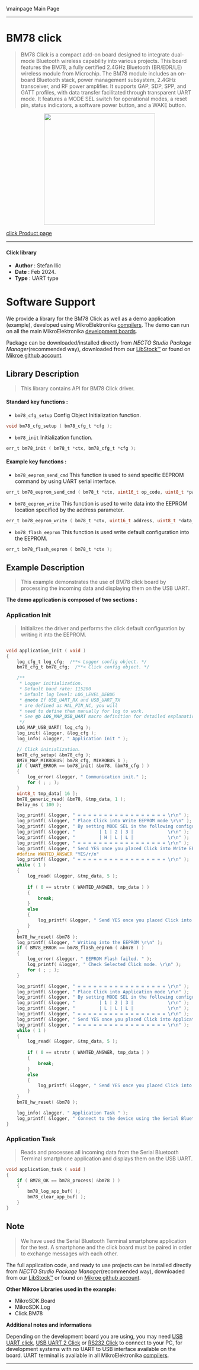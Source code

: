 \mainpage Main Page

---
# BM78 click

> BM78 Click is a compact add-on board designed to integrate dual-mode Bluetooth wireless capability into various projects. This board features the BM78, a fully certified 2.4GHz Bluetooth (BR/EDR/LE) wireless module from Microchip. The BM78 module includes an on-board Bluetooth stack, power management subsystem, 2.4GHz transceiver, and RF power amplifier. It supports GAP, SDP, SPP, and GATT profiles, with data transfer facilitated through transparent UART mode. It features a MODE SEL switch for operational modes, a reset pin, status indicators, a software power button, and a WAKE button.

<p align="center">
  <img src="https://download.mikroe.com/images/click_for_ide/bm78_click.png" height=300px>
</p>

[click Product page](https://www.mikroe.com/bm78-click)

---


#### Click library

- **Author**        : Stefan Ilic
- **Date**          : Feb 2024.
- **Type**          : UART type


# Software Support

We provide a library for the BM78 Click
as well as a demo application (example), developed using MikroElektronika
[compilers](https://www.mikroe.com/necto-studio).
The demo can run on all the main MikroElektronika [development boards](https://www.mikroe.com/development-boards).

Package can be downloaded/installed directly from *NECTO Studio Package Manager*(recommended way), downloaded from our [LibStock&trade;](https://libstock.mikroe.com) or found on [Mikroe github account](https://github.com/MikroElektronika/mikrosdk_click_v2/tree/master/clicks).

## Library Description

> This library contains API for BM78 Click driver.

#### Standard key functions :

- `bm78_cfg_setup` Config Object Initialization function.
```c
void bm78_cfg_setup ( bm78_cfg_t *cfg );
```

- `bm78_init` Initialization function.
```c
err_t bm78_init ( bm78_t *ctx, bm78_cfg_t *cfg );
```

#### Example key functions :

- `bm78_eeprom_send_cmd` This function is used to send specific EEPROM command by using UART serial interface.
```c
err_t bm78_eeprom_send_cmd ( bm78_t *ctx, uint16_t op_code, uint8_t *param, uint8_t len );
```

- `bm78_eeprom_write` This function is used to write data into the EEPROM location specified by the address parameter.
```c
err_t bm78_eeprom_write ( bm78_t *ctx, uint16_t address, uint8_t *data_in, uint8_t len );
```

- `bm78_flash_eeprom` This function is used write default configuration into the EEPROM.
```c
err_t bm78_flash_eeprom ( bm78_t *ctx );
```

## Example Description

> This example demonstrates the use of BM78 click board by processing
 the incoming data and displaying them on the USB UART.

**The demo application is composed of two sections :**

### Application Init

> Initializes the driver and performs the click default configuration by writing it into the EEPROM.

```c

void application_init ( void ) 
{
    log_cfg_t log_cfg;  /**< Logger config object. */
    bm78_cfg_t bm78_cfg;  /**< Click config object. */

    /** 
     * Logger initialization.
     * Default baud rate: 115200
     * Default log level: LOG_LEVEL_DEBUG
     * @note If USB_UART_RX and USB_UART_TX 
     * are defined as HAL_PIN_NC, you will 
     * need to define them manually for log to work. 
     * See @b LOG_MAP_USB_UART macro definition for detailed explanation.
     */
    LOG_MAP_USB_UART( log_cfg );
    log_init( &logger, &log_cfg );
    log_info( &logger, " Application Init " );

    // Click initialization.
    bm78_cfg_setup( &bm78_cfg );
    BM78_MAP_MIKROBUS( bm78_cfg, MIKROBUS_1 );
    if ( UART_ERROR == bm78_init( &bm78, &bm78_cfg ) ) 
    {
        log_error( &logger, " Communication init." );
        for ( ; ; );
    }
    uint8_t tmp_data[ 16 ];
    bm78_generic_read( &bm78, &tmp_data, 1 );  
    Delay_ms ( 100 );

    log_printf( &logger, " = = = = = = = = = = = = = = = = = \r\n" );
    log_printf( &logger, " Place Click into Write EEPROM mode \r\n" );
    log_printf( &logger, " By setting MODE SEL in the following configuration \r\n" );
    log_printf( &logger, "         | 1 | 2 | 3 |             \r\n" );
    log_printf( &logger, "         | H | L | L |             \r\n" );
    log_printf( &logger, " = = = = = = = = = = = = = = = = = \r\n" );
    log_printf( &logger, " Send YES once you placed Click into Write EEPROM mode \r\n" );
    #define WANTED_ANSWER "YES/r/n"
    log_printf( &logger, " = = = = = = = = = = = = = = = = = \r\n" );
    while ( 1 )
    {
        log_read( &logger, &tmp_data, 5 );
        
        if ( 0 == strstr ( WANTED_ANSWER, tmp_data ) )
        {
            break;
        }
        else
        {
            log_printf( &logger, " Send YES once you placed Click into Write EEPROM mode \r\n" );
        }
    }
    bm78_hw_reset( &bm78 );
    log_printf( &logger, " Writing into the EEPROM \r\n" );
    if ( BM78_ERROR == bm78_flash_eeprom ( &bm78 ) )
    {
        log_error( &logger, " EEPROM Flash failed. " );
        log_printf( &logger, " Check Selected Click mode. \r\n" );
        for ( ; ; );
    }

    log_printf( &logger, " = = = = = = = = = = = = = = = = = \r\n" );
    log_printf( &logger, " Place Click into Application mode \r\n" );
    log_printf( &logger, " By setting MODE SEL in the following configuration \r\n" );
    log_printf( &logger, "         | 1 | 2 | 3 |             \r\n" );
    log_printf( &logger, "         | L | L | L |             \r\n" );
    log_printf( &logger, " = = = = = = = = = = = = = = = = = \r\n" );
    log_printf( &logger, " Send YES once you placed Click into Application mode \r\n" );
    log_printf( &logger, " = = = = = = = = = = = = = = = = = \r\n" );
    while ( 1 )
    {
        log_read( &logger, &tmp_data, 5 );
        
        if ( 0 == strstr ( WANTED_ANSWER, tmp_data ) )
        {
            break;
        }
        else
        {
            log_printf( &logger, " Send YES once you placed Click into Application mode \r\n" );
        }
    }
    bm78_hw_reset( &bm78 );

    log_info( &logger, " Application Task " );
    log_printf( &logger, " Connect to the device using the Serial Bluetooth Terminal App \r\n\r\n" );
}

```

### Application Task

> Reads and processes all incoming data from the Serial Bluetooth Terminal smartphone application and displays them on the USB UART.

```c
void application_task ( void ) 
{
    if ( BM78_OK == bm78_process( &bm78 ) ) 
    {
        bm78_log_app_buf( );
        bm78_clear_app_buf( );
    }
}
```

## Note

> We have used the Serial Bluetooth Terminal smartphone application for the test. 
  A smartphone and the click board must be paired in order to exchange messages with each other.

The full application code, and ready to use projects can be installed directly from *NECTO Studio Package Manager*(recommended way), downloaded from our [LibStock&trade;](https://libstock.mikroe.com) or found on [Mikroe github account](https://github.com/MikroElektronika/mikrosdk_click_v2/tree/master/clicks).

**Other Mikroe Libraries used in the example:**

- MikroSDK.Board
- MikroSDK.Log
- Click.BM78

**Additional notes and informations**

Depending on the development board you are using, you may need
[USB UART click](https://www.mikroe.com/usb-uart-click),
[USB UART 2 Click](https://www.mikroe.com/usb-uart-2-click) or
[RS232 Click](https://www.mikroe.com/rs232-click) to connect to your PC, for
development systems with no UART to USB interface available on the board. UART
terminal is available in all MikroElektronika
[compilers](https://shop.mikroe.com/compilers).

---
